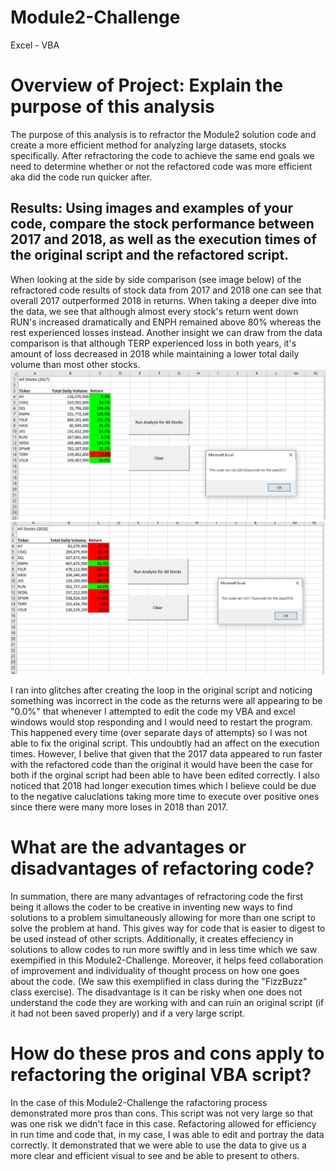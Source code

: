 # Module2-Challenge
Excel - VBA

# Overview of Project: Explain the purpose of this analysis
The purpose of this analysis is to refractor the Module2 solution code and create a more efficient method for analyzing large datasets, stocks specifically. After refractoring the code to achieve the same end goals we need to determine whether or not the refactored code was more efficient aka did the code run quicker after. 

## Results: Using images and examples of your code, compare the stock performance between 2017 and 2018, as well as the execution times of the original script and the refactored script.
When looking at the side by side comparison (see image below) of the refractored code results of stock data from 2017 and 2018 one can see that overall 2017 outperformed 2018 in returns. When taking a deeper dive into the data, we see that although almost every stock's return went down RUN's increased dramatically and ENPH remained above 80% whereas the rest experienced losses instead. Another insight we can draw from the data comparison is that although TERP experienced loss in both years, it's amount of loss decreased in 2018 while maintaining a lower total daily volume than most other stocks.  
![](VBA_Challenge_2017.PNG)
![](VBA_Challenge_2018.PNG)

I ran into glitches after creating the loop in the original script and noticing something was incorrect in the code as the returns were all appearing to be "0.0%" that whenever I attempted to edit the code my VBA and excel windows would stop responding and I would need to restart the program. This happened every time (over separate days of attempts) so I was not able to fix the original script. This undoubtly had an affect on the execution times. However, I belive that given that the 2017 data appeared to run faster with the refactored code than the original it would have been the case for both if the orginal script had been able to have been edited correctly. I also noticed that 2018 had longer execution times which I believe could be due to the negative caluclations taking more time to execute over positive ones since there were many more loses in 2018 than 2017. 

# What are the advantages or disadvantages of refactoring code?
In summation, there are many advantages of refractoring code the first being it allows the coder to be creative in inventing new ways to find solutions to a problem simultaneously allowing for more than one script to solve the problem at hand. This gives way for code that is easier to digest to be used instead of other scripts. Additionally, it creates effeciency in solutions to allow codes to run more swiftly and in less time which we saw exempified in this Module2-Challenge. Moreover, it helps feed collaboration of improvement and individuality of thought process on how one goes about the code. (We saw this exemplified in class during the "FizzBuzz" class exercise). The disadvantage is it can be risky when one does not understand the code they are working with and can ruin an original script (if it had not been saved properly) and if a very large script. 

# How do these pros and cons apply to refactoring the original VBA script?
In the case of this Module2-Challenge the rafactoring process demonstrated more pros than cons. This script was not very large so that was one risk we didn't face in this case. Refactoring allowed for efficiency in run time and code that, in my case, I was able to edit and portray the data correctly. It demonstrated that we were able to use the data to give us a more clear and efficient visual to see and be able to present to others. 
